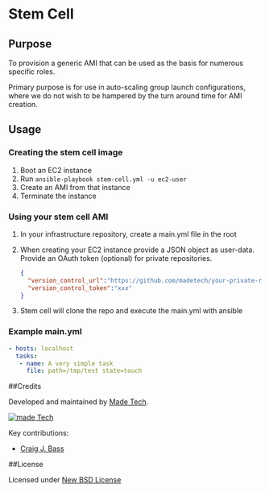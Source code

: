 # Stem Cell  

## Purpose

To provision a generic AMI that can be used as the basis for numerous specific roles.

Primary purpose is for use in auto-scaling group launch configurations, where we do not wish to be hampered by the turn around time for AMI creation. 

## Usage

### Creating the stem cell image

1. Boot an EC2 instance
2. Run ```ansible-playbook stem-cell.yml -u ec2-user```
3. Create an AMI from that instance
4. Terminate the instance

### Using your stem cell AMI

1. In your infrastructure repository, create a main.yml file in the root
2. When creating your EC2 instance provide a JSON object as user-data. Provide an OAuth token (optional) for private repositories.

    ```json
    {
      "version_control_url":"https://github.com/madetech/your-private-repo-here.git",
      "version_control_token":"xxx"
    }
    ```
    
3. Stem cell will clone the repo and execute the main.yml with ansible

### Example main.yml

```yml
- hosts: localhost
  tasks:
   - name: A very simple task
     file: path=/tmp/test state=touch
```

##Credits

Developed and maintained by [Made Tech](http://www.madetech.co.uk?ref=github&repo=stem-cell).

[![made Tech](https://s3-eu-west-1.amazonaws.com/made-assets/googleapps/google-apps.png)](http://www.madetech.co.uk?ref=github&repo=stem-cell)

Key contributions:

* [Craig J. Bass](https://github.com/craigjbass)

##License

Licensed under [New BSD License](https://github.com/madetech/stem-cell/blob/master/LICENSE)
